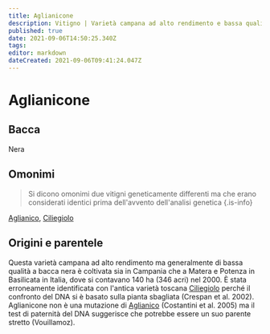 ```yaml
---
title: Aglianicone
description: Vitigno | Varietà campana ad alto rendimento e bassa qualità
published: true
date: 2021-09-06T14:50:25.340Z
tags: 
editor: markdown
dateCreated: 2021-09-06T09:41:24.047Z
---
```


# Aglianicone

## Bacca
Nera

## Omonimi
> Si dicono omonimi due vitigni geneticamente differenti ma che erano considerati identici prima dell'avvento dell'analisi genetica
{.is-info}

[Aglianico](/vitigni/Italia/bacca-nera/aglianico), [Ciliegiolo](/vitigni/bacca-nera/ciliegiolo)

## Origini e parentele
Questa varietà campana ad alto rendimento ma generalmente di bassa qualità a bacca nera è coltivata sia in Campania che a Matera e Potenza in Basilicata in Italia, dove si contavano 140 ha (346 acri) nel 2000. È stata erroneamente identificata con l'antica varietà toscana [Ciliegiolo](/vitigni/bacca-nera/ciliegiolo) perché il confronto del DNA si è basato sulla pianta sbagliata (Crespan et al. 2002). Aglianicone non è una mutazione di [Aglianico](/vitigni/Italia/bacca-nera/aglianico) (Costantini et al. 2005) ma il test di paternità del DNA suggerisce che potrebbe essere un suo parente stretto (Vouillamoz).